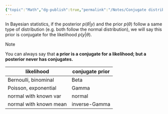 ```yaml
---
{"topic":"Math","dg-publish":true,"permalink":"/Notes/Conjugate distribution/","dgPassFrontmatter":true,"noteIcon":""}
---
```



In Bayesian statistics, if the posterior $p(\theta | y)$ and the prior $p(\theta)$ follow a same type of distribution (e.g. both follow the normal distribution), we will say this prior is conjugate for the likelihood $p(y|\theta)$.
>[!Note]
 You can always say that **a  prior is a conjugate for a likelihood; but a posterior never has conjugates.**


| likelihood | conjugate prior | 
| -- | -- |
| Bernoulli, binominal | Beta |
| Poisson, exponential | Gamma | 
| normal with known var | normal |
| normal with known mean | inverse-Gamma|
